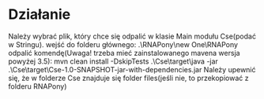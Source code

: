 # Działanie
Należy wybrać plik, który chce się odpalić w klasie Main modułu Cse(podać w Stringu).
wejść do folderu głównego:
.\RNAPony\new One\RNAPony
odpalić komendę(Uwaga! trzeba mieć zainstalowanego mavena wersja powyżej 3.5):
mvn clean install -DskipTests
.\Cse\target\java -jar .\Cse\target\Cse-1.0-SNAPSHOT-jar-with-dependencies.jar
Należy upewnić się, że w folderze Cse znajduje się folder files(jeśli nie, to przekopiować z folderu RNAPony)


